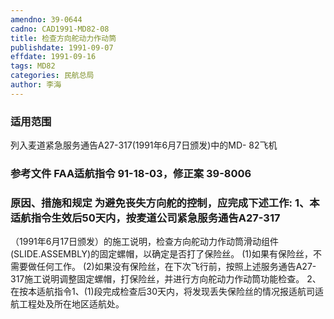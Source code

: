 ```yaml
---
amendno: 39-0644
cadno: CAD1991-MD82-08
title: 检查方向舵动力作动筒
publishdate: 1991-09-07
effdate: 1991-09-16
tags: MD82
categories: 民航总局
author: 李海
---
```


### 适用范围 
列入麦道紧急服务通告A27-317(1991年6月7日颁发)中的MD- 82飞机

<!--more-->
### 参考文件    FAA适航指令 91-18-03，修正案 39-8006 

### 原因、措施和规定     为避免丧失方向舵的控制，应完成下述工作: 1、本适航指令生效后50天内，按麦道公司紧急服务通告A27-317
（1991年6月17日颁发）的施工说明，检查方向舵动力作动筒滑动组件(SLIDE.ASSEMBLY)的固定螺帽，以确定是否打了保险丝。 
(1)如果有保险丝，不需要做任何工作。 
      (2)如果没有保险丝，在下次飞行前，按照上述服务通告A27-317施工说明调整固定螺帽，打保险丝，并进行方向舵动力作动筒功能检查。 
    2、在按本适航指令1、(1)段完成检查后30天内，将发现丢失保险丝的情况报适航司适航工程处及所在地区适航处。

